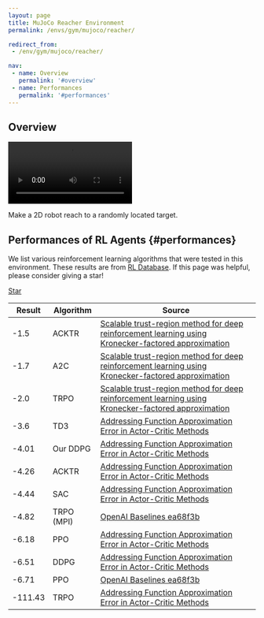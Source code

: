```yaml
---
layout: page
title: MuJoCo Reacher Environment
permalink: /envs/gym/mujoco/reacher/

redirect_from:
 - /env/gym/mujoco/reacher/

nav:
 - name: Overview
   permalink: '#overview'
 - name: Performances
   permalink: '#performances'
---
```



## Overview

<video style="max-width: 50%" autoplay loop mute controls>
    <source src='assets/_pages/envs/gym/mujoco/Reacher.mp4' >
</video>

Make a 2D robot reach to a randomly located target.


## Performances of RL Agents {#performances}

We list various reinforcement learning algorithms that were tested in this environment. These results are from [RL Database](https://github.com/seungjaeryanlee/rldb). If this page was helpful, please consider giving a star!

<!-- Place this tag where you want the button to render. -->
<a class="github-button" href="https://github.com/seungjaeryanlee/rldb" data-icon="octicon-star" data-size="large" data-show-count="true" aria-label="Star seungjaeryanlee/rldb on GitHub">Star</a>
<!-- Place this tag in your head or just before your close body tag. -->
<script async defer src="https://buttons.github.io/buttons.js"></script>

| Result | Algorithm | Source |
|--------|-----------|--------|
| -1.5 | ACKTR | [Scalable trust-region method for deep reinforcement learning using Kronecker-factored approximation](https://arxiv.org/abs/1708.05144) |
| -1.7 | A2C | [Scalable trust-region method for deep reinforcement learning using Kronecker-factored approximation](https://arxiv.org/abs/1708.05144) |
| -2.0 | TRPO | [Scalable trust-region method for deep reinforcement learning using Kronecker-factored approximation](https://arxiv.org/abs/1708.05144) |
| -3.6 | TD3 | [Addressing Function Approximation Error in Actor-Critic Methods](https://arxiv.org/abs/1802.09477) |
| -4.01 | Our DDPG | [Addressing Function Approximation Error in Actor-Critic Methods](https://arxiv.org/abs/1802.09477) |
| -4.26 | ACKTR | [Addressing Function Approximation Error in Actor-Critic Methods](https://arxiv.org/abs/1802.09477) |
| -4.44 | SAC | [Addressing Function Approximation Error in Actor-Critic Methods](https://arxiv.org/abs/1802.09477) |
| -4.82 | TRPO (MPI) | [OpenAI Baselines ea68f3b](https://github.com/openai/baselines) |
| -6.18 | PPO | [Addressing Function Approximation Error in Actor-Critic Methods](https://arxiv.org/abs/1802.09477) |
| -6.51 | DDPG | [Addressing Function Approximation Error in Actor-Critic Methods](https://arxiv.org/abs/1802.09477) |
| -6.71 | PPO | [OpenAI Baselines ea68f3b](https://github.com/openai/baselines) |
| -111.43 | TRPO | [Addressing Function Approximation Error in Actor-Critic Methods](https://arxiv.org/abs/1802.09477) |


